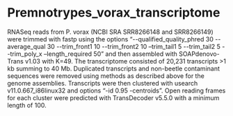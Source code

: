 # Premnotrypes_vorax_transcriptome

RNASeq reads from P. vorax (NCBI SRA SRR8266148 and SRR8266149) were trimmed with fastp using the options “--qualified_quality_phred 30 --average_qual 30 --trim_front1 10 --trim_front2 10 –trim_tail1 5 --trim_tail2 5 --trim_poly_x –length_required 50” and then assembled with SOAPdenovo-Trans v1.03 with K=49. The transcriptome consisted of 20,231 transcripts >1 kb summing to 40 Mb. Duplicated transcripts and non-beetle contaminant sequences were removed using methods as described above for the genome assemblies. Transcripts were then clustered with usearch v11.0.667_i86linux32 and options “-id 0.95 -centroids”. Open reading frames for each cluster were predicted with TransDecoder v5.5.0 with a minimum length of 100. 

